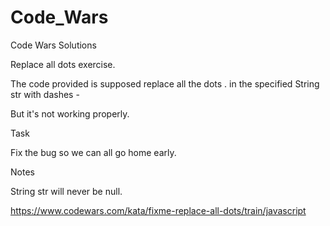# Code_Wars
Code Wars Solutions

Replace all dots exercise.

The code provided is supposed replace all the dots . in the specified String str with dashes -

But it's not working properly.

Task

Fix the bug so we can all go home early.

Notes

String str will never be null.

https://www.codewars.com/kata/fixme-replace-all-dots/train/javascript
